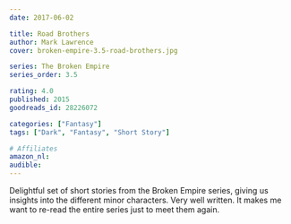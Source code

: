 ```yaml
---
date: 2017-06-02

title: Road Brothers
author: Mark Lawrence
cover: broken-empire-3.5-road-brothers.jpg

series: The Broken Empire
series_order: 3.5

rating: 4.0
published: 2015
goodreads_id: 28226072

categories: ["Fantasy"]
tags: ["Dark", "Fantasy", "Short Story"]

# Affiliates
amazon_nl: 
audible: 
---
```


Delightful set of short stories from the Broken Empire series, giving us insights into the different minor characters. Very well written. It makes me want to re-read the entire series just to meet them again.
